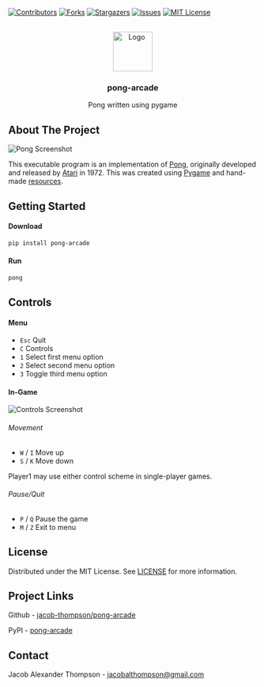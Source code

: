 [![Contributors][contributors-shield]][contributors-url]
[![Forks][forks-shield]][forks-url]
[![Stargazers][stars-shield]][stars-url]
[![Issues][issues-shield]][issues-url]
[![MIT License][license-shield]][license-url]


<br />
<div align="center">
  <a href="https://github.com/jacob-thompson/pong-arcade">
    <img src="https://raw.githubusercontent.com/jacob-thompson/pong-arcade/main/src/pong_arcade/data/gfx/logo.png" alt="Logo" width="80" height="80">
  </a>

  <h3 align="center">pong-arcade</h3>

  <p align="center">
    Pong written using pygame
    <br />
  </p>
</div>


## About The Project

![Pong Screenshot](https://raw.githubusercontent.com/jacob-thompson/pong-arcade/main/src/pong_arcade/data/gfx/screenshot.png)

This executable program is an implementation of [Pong](https://en.wikipedia.org/wiki/Pong), originally developed and released by [Atari](https://en.wikipedia.org/wiki/Atari,_Inc._(1972%E2%80%931992)) in 1972. This was created using [Pygame](https://www.pygame.org/wiki/about) and hand-made [resources](https://github.com/jacob-thompson/pong-arcade/tree/main/src/pong_arcade/data).


## Getting Started

#### Download

```sh
pip install pong-arcade
```

#### Run

```sh
pong
```

## Controls

#### Menu

* `Esc` Quit
* `C` Controls
* `1` Select first menu option
* `2` Select second menu option
* `3` Toggle third menu option

#### In-Game

![Controls Screenshot](https://raw.githubusercontent.com/jacob-thompson/pong-arcade/main/src/pong_arcade/data/gfx/controls.png)

###### Movement

* `W` / `I` Move up
* `S` / `K` Move down

Player1 may use either control scheme in single-player games.

###### Pause/Quit

* `P` / `Q` Pause the game
* `M` / `Z` Exit to menu


## License

Distributed under the MIT License. See [LICENSE](https://github.com/jacob-thompson/pong-arcade/blob/main/LICENSE) for more information.


## Project Links

Github - [jacob-thompson/pong-arcade](https://github.com/jacob-thompson/pong-arcade)

PyPI - [pong-arcade](https://pypi.org/project/pong-arcade/)


## Contact

Jacob Alexander Thompson - jacobalthompson@gmail.com


[contributors-shield]: https://img.shields.io/github/contributors/jacob-thompson/pong-arcade.svg?style=flat
[contributors-url]: https://github.com/jacob-thompson/pong-arcade/graphs/contributors
[forks-shield]: https://img.shields.io/github/forks/jacob-thompson/pong-arcade.svg?style=flat
[forks-url]: https://github.com/jacob-thompson/pong-arcade/network/members
[stars-shield]: https://img.shields.io/github/stars/jacob-thompson/pong-arcade.svg?style=flat
[stars-url]: https://github.com/jacob-thompson/pong-arcade/stargazers
[issues-shield]: https://img.shields.io/github/issues/jacob-thompson/Pong.svg?style=flat
[issues-url]: https://github.com/jacob-thompson/pong-arcade/issues
[license-shield]: https://img.shields.io/github/license/jacob-thompson/Pong.svg?style=flat
[license-url]: https://github.com/jacob-thompson/pong-arcade/blob/main/LICENSE